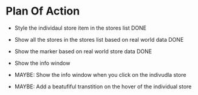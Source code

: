 # Plan Of Action

- Style the individaul store item in the stores list DONE

- Show all the stores in the stores list based on real world data DONE

- Show the marker based on real world store data DONE

- Show the info window 

- MAYBE: Show the info window when you click on the indivudla store

- MAYBE: Add a beatufiful transtition on the hover of the individual store 


